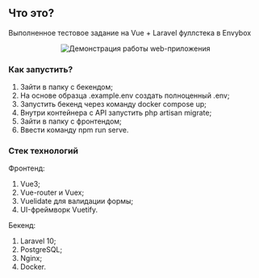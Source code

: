 ## Что это?

Выполненное тестовое задание на Vue + Laravel фуллстека в Envybox

<p align="center">
  <img src="https://media.giphy.com/media/JBLNn5FgBSY66RLjNV/giphy.gif" alt="Демонстрация работы web-приложения" />
</p>

### Как запустить?

1) Зайти в папку с бекендом;
2) На основе образца .example.env создать полноценный .env;
3) Запустить бекенд через команду docker compose up;
4) Внутри контейнера с API запустить php artisan migrate;
5) Зайти в папку с фронтендом;
6) Ввести команду npm run serve.

### Стек технологий

Фронтенд:
1) Vue3;
2) Vue-router и Vuex;
3) Vuelidate для валидации формы;
4) UI-фреймворк Vuetify.

Бекенд:
1) Laravel 10;
2) PostgreSQL;
3) Nginx;
4) Docker.
